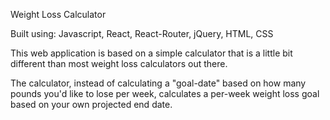 Weight Loss Calculator

Built using: Javascript, React, React-Router, jQuery, HTML, CSS

This web application is based on a simple calculator that is a little bit different than most weight loss calculators out there.  

The calculator, instead of calculating a "goal-date" based on how many pounds you'd like to lose per week, calculates a per-week weight loss goal based on your own projected end date.  

